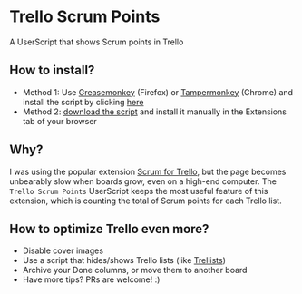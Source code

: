 # Trello Scrum Points
A UserScript that shows Scrum points in Trello

## How to install?
* Method 1: Use [Greasemonkey](https://addons.mozilla.org/fr/firefox/addon/greasemonkey/) (Firefox) or [Tampermonkey](https://tampermonkey.net/) (Chrome) and install the script by clicking [here](https://raw.githubusercontent.com/Minishlink/TrelloScrumPoints/master/trello-scrum-points.user.js)
* Method 2: [download the script](https://github.com/Minishlink/TrelloScrumPoints/raw/master/trello-scrum-points.user.js) and install it manually in the Extensions tab of your browser

## Why?
I was using the popular extension [Scrum for Trello](http://scrumfortrello.com/), but the page becomes unbearably slow when boards grow, even on a high-end computer.
The `Trello Scrum Points` UserScript keeps the most useful feature of this extension, which is counting the total of Scrum points for each Trello list.

## How to optimize Trello even more?
* Disable cover images
* Use a script that hides/shows Trello lists (like [Trellists](https://chrome.google.com/webstore/detail/trellists-trello-lists-ma/dgnlcodfeenegnifnpcabcclldoceeml))
* Archive your Done columns, or move them to another board
* Have more tips? PRs are welcome! :)
